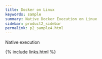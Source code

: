 ```yaml
---
title: Docker on Linux
keywords: sample
summary: Native Docker Execution on Linux
sidebar: product2_sidebar
permalink: p2_sample4.html
---
```


Native execution

{% include links.html %}
